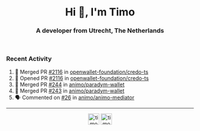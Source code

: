 <h1 align="center">Hi 👋, I'm Timo</h1>
<h3 align="center">A developer from Utrecht, The Netherlands</h3>
<br/>
<!-- https://github.com/rahuldkjain/github-profile-readme-generator --!>

<!--  <p align="left"><img src="https://github-readme-stats.vercel.app/api?username=timoglastra&show_icons=true&count_private=true&" alt="timoglastra" /></p> --!>

<!--
Github language stats
<p align="left"><img src="https://github-readme-stats.vercel.app/api/top-langs/?username=timoglastra&layout=compact" alt="timoglastra" /><p>
-->

<!-- Codestats language stats -->
<!-- <p align="left"><img src="https://codestats-readme.vercel.app/api/top-langs/?username=timoglastra&layout=compact&language_count=12" alt="timoglastra" /><p>    --!>
  
<h3>Recent Activity</h3>

<!--START_SECTION:activity-->
1. 🎉 Merged PR [#2116](https://github.com/openwallet-foundation/credo-ts/pull/2116) in [openwallet-foundation/credo-ts](https://github.com/openwallet-foundation/credo-ts)
2. 💪 Opened PR [#2116](https://github.com/openwallet-foundation/credo-ts/pull/2116) in [openwallet-foundation/credo-ts](https://github.com/openwallet-foundation/credo-ts)
3. 🎉 Merged PR [#244](https://github.com/animo/paradym-wallet/pull/244) in [animo/paradym-wallet](https://github.com/animo/paradym-wallet)
4. 🎉 Merged PR [#243](https://github.com/animo/paradym-wallet/pull/243) in [animo/paradym-wallet](https://github.com/animo/paradym-wallet)
5. 🗣 Commented on [#26](https://github.com/animo/animo-mediator/issues/26#issuecomment-2501696617) in [animo/animo-mediator](https://github.com/animo/animo-mediator)
<!--END_SECTION:activity-->

---

<p align="center">
<a href="https://twitter.com/timoglastra" target="blank"><img align="center" src="https://cdn.jsdelivr.net/npm/simple-icons@3.0.1/icons/twitter.svg" alt="timoglastra" height="30" width="30" /></a>
<a href="https://linkedin.com/in/timoglastra" target="blank"><img align="center" src="https://cdn.jsdelivr.net/npm/simple-icons@3.0.1/icons/linkedin.svg" alt="timoglastra" height="30" width="30" /></a>
</p>



